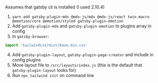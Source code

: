 Assumes that gatsby cli is installed (I used 2.10.4)
1. `yarn add gatsby-plugin-mdx @mdx-js/mdx @mdx-js/react twin.macro @emotion/core @emotion/styled gatsby-plugin-emotion`
2. Add `gatsby-plugin-mdx` and `gatsby-plugin-emotion` to plugins array in config
3. In `gatsby-browser`:
```js
import 'tailwindcss/dist/base.min.css'
```
4. Add `gatsby-plugin-layout`, `gatsby-plugin-page-creator` and include in config plugins
5. Move layout file to `/src/layouts/index.js` (this is the default that `gatsby-plugin-layout` looks for)
6. Run `npx tailwind init` on command line
